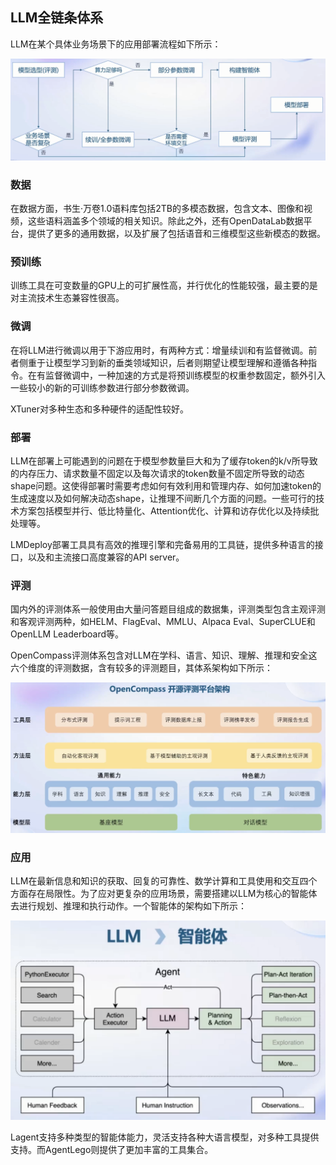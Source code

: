 ## LLM全链条体系

LLM在某个具体业务场景下的应用部署流程如下所示：

![LLM application](images/LLM应用流程.png)

### 数据

在数据方面，书生·万卷1.0语料库包括2TB的多模态数据，包含文本、图像和视频，这些语料涵盖多个领域的相关知识。除此之外，还有OpenDataLab数据平台，提供了更多的通用数据，以及扩展了包括语音和三维模型这些新模态的数据。

### 预训练

训练工具在可变数量的GPU上的可扩展性高，并行优化的性能较强，最主要的是对主流技术生态兼容性很高。

### 微调

在将LLM进行微调以用于下游应用时，有两种方式：增量续训和有监督微调。前者侧重于让模型学习到新的垂类领域知识，后者则期望让模型理解和遵循各种指令。在有监督微调中，一种加速的方式是将预训练模型的权重参数固定，额外引入一些较小的新的可训练参数进行部分参数微调。

XTuner对多种生态和多种硬件的适配性较好。

### 部署

LLM在部署上可能遇到的问题在于模型参数量巨大和为了缓存token的k/v所导致的内存压力、请求数量不固定以及每次请求的token数量不固定所导致的动态shape问题。这使得部署时需要考虑如何有效利用和管理内存、如何加速token的生成速度以及如何解决动态shape，让推理不间断几个方面的问题。一些可行的技术方案包括模型并行、低比特量化、Attention优化、计算和访存优化以及持续批处理等。

LMDeploy部署工具具有高效的推理引擎和完备易用的工具链，提供多种语言的接口，以及和主流接口高度兼容的API server。

### 评测

国内外的评测体系一般使用由大量问答题目组成的数据集，评测类型包含主观评测和客观评测两种，如HELM、FlagEval、MMLU、Alpaca Eval、SuperCLUE和OpenLLM Leaderboard等。

OpenCompass评测体系包含对LLM在学科、语言、知识、理解、推理和安全这六个维度的评测数据，含有较多的评测题目，其体系架构如下所示：

![LLM judgment architecture](images/LLM评测体系架构.png)

### 应用

LLM在最新信息和知识的获取、回复的可靠性、数学计算和工具使用和交互四个方面存在局限性。为了应对更复杂的应用场景，需要搭建以LLM为核心的智能体去进行规划、推理和执行动作。一个智能体的架构如下所示：

![LLM agent](images/LLM智能体.png)

Lagent支持多种类型的智能体能力，灵活支持各种大语言模型，对多种工具提供支持。而AgentLego则提供了更加丰富的工具集合。


